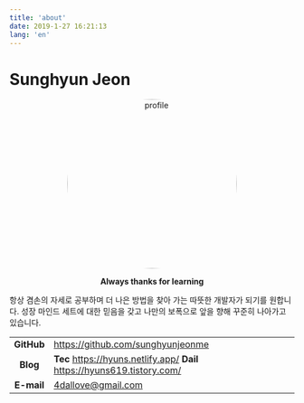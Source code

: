 ```yaml
---
title: 'about'
date: 2019-1-27 16:21:13
lang: 'en'
---
```


# Sunghyun Jeon

<div align="center">

<img src="https://user-images.githubusercontent.com/62008651/111026073-b3cdc800-842b-11eb-8a7b-0680e1986b3c.jpeg" alt="profile" style="width:300px; border-radius:50%;" loading="eager">

**Always thanks for learning**

</div>

항상 겸손의 자세로 공부하며 더 나은 방법을 찾아 가는 따뜻한 개발자가 되기를 원합니다. 성장 마인드 세트에 대한 믿음을 갖고 나만의 보폭으로 앞을 향해 꾸준히 나아가고 있습니다.

|            |                                                                               |
| :--------: | ----------------------------------------------------------------------------- |
| **GitHub** | <https://github.com/sunghyunjeonme>                                           |
|  **Blog**  | **Tec** <https://hyuns.netlify.app/> **Dail** <https://hyuns619.tistory.com/> |
| **E-mail** | 4dallove@gmail.com                                                            |
